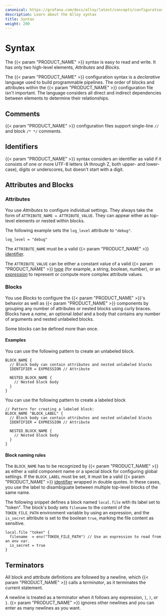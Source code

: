 ```yaml
---
canonical: https://grafana.com/docs/alloy/latest/concepts/configuration-syntax/syntax/
description: Learn about the Alloy syntax
title: Syntax
weight: 200
---
```


# Syntax

The {{< param "PRODUCT_NAME" >}} syntax is easy to read and write. It has only two high-level elements, _Attributes_ and _Blocks_.

The {{< param "PRODUCT_NAME" >}} configuration syntax is a _declarative_ language used to build programmable pipelines.
The order of blocks and attributes within the {{< param "PRODUCT_NAME" >}} configuration file isn't important.
The language considers all direct and indirect dependencies between elements to determine their relationships.

## Comments

{{< param "PRODUCT_NAME" >}} configuration files support single-line `//` and block `/* */` comments.

## Identifiers

{{< param "PRODUCT_NAME" >}} syntax considers an identifier as valid if it consists of one or more UTF-8 letters (A through Z, both upper- and lower-case), digits or underscores, but doesn't start with a digit.

## Attributes and Blocks

### Attributes

You use _Attributes_ to configure individual settings.
They always take the form of `ATTRIBUTE_NAME = ATTRIBUTE_VALUE`.
They can appear either as top-level elements or nested within blocks.

The following example sets the `log_level` attribute to `"debug"`.

```alloy
log_level = "debug"
```

The `ATTRIBUTE_NAME` must be a valid {{< param "PRODUCT_NAME" >}} [identifier][].

The `ATTRIBUTE_VALUE` can be either a constant value of a valid {{< param "PRODUCT_NAME" >}} [type][] (for example, a string, boolean, number), or an [_expression_][expression] to represent or compute more complex attribute values.

### Blocks

You use _Blocks_ to configure the {{< param "PRODUCT_NAME" >}}'s behavior as well as {{< param "PRODUCT_NAME" >}} components by grouping any number of attributes or nested blocks using curly braces.
Blocks have a _name_, an optional _label_ and a body that contains any number of arguments and nested unlabeled blocks.

Some blocks can be defined more than once.

#### Examples

You can use the following pattern to create an unlabeled block.

```alloy
BLOCK_NAME {
  // Block body can contain attributes and nested unlabeled blocks
  IDENTIFIER = EXPRESSION // Attribute

  NESTED_BLOCK_NAME {
    // Nested block body
  }
}
```

You can use the following pattern to create a labeled block

```alloy
// Pattern for creating a labeled block:
BLOCK_NAME "BLOCK_LABEL" {
  // Block body can contain attributes and nested unlabeled blocks
  IDENTIFIER = EXPRESSION // Attribute

  NESTED_BLOCK_NAME {
    // Nested block body
  }
}
```

#### Block naming rules

The `BLOCK_NAME` has to be recognized by {{< param "PRODUCT_NAME" >}} as either a valid component name or a special block for configuring global settings.
If the `BLOCK_LABEL` must be set, it must be a valid {{< param "PRODUCT_NAME" >}} [identifier][] wrapped in double quotes.
In these cases, you use the label to disambiguate between multiple top-level blocks of the same name.

The following snippet defines a block named `local.file` with its label set to "token".
The block's body sets `filename` to the content of the `TOKEN_FILE_PATH` environment variable by using an expression, and the `is_secret` attribute is set to the boolean `true`, marking the file content as sensitive.

```alloy
local.file "token" {
  filename  = env("TOKEN_FILE_PATH") // Use an expression to read from an env var.
  is_secret = true
}
```

## Terminators

All block and attribute definitions are followed by a newline, which {{< param "PRODUCT_NAME" >}} calls a _terminator_, as it terminates the current statement.

A newline is treated as a terminator when it follows any expression, `]`, `)`, or `}`.
{{< param "PRODUCT_NAME" >}} ignores other newlines and you can enter as many newlines as you want.

[identifier]: #identifiers
[identifier]: #identifiers
[expression]: ../expressions/
[type]: ../expressions/types_and_values
